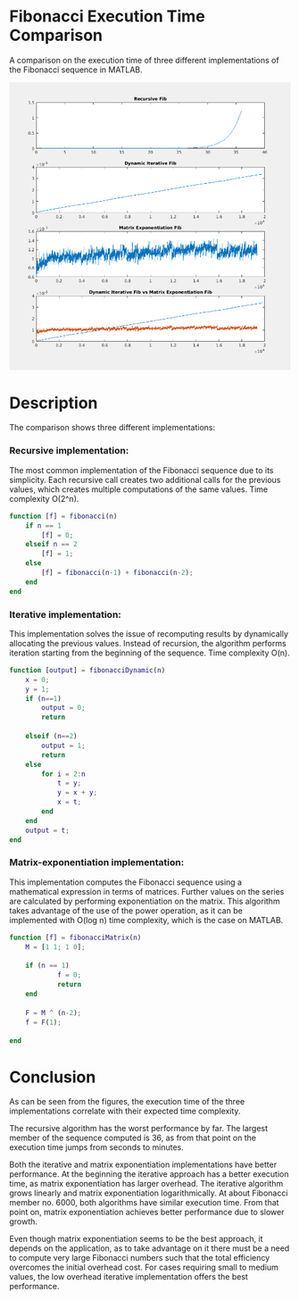 # Fibonacci Execution Time Comparison
A comparison on the execution time of three different implementations of the Fibonacci sequence in MATLAB.

![Alt text](out/data.PNG?raw=true "Comparison graph")

# Description

The comparison shows three different implementations:  

### Recursive implementation:
The most common implementation of the Fibonacci sequence due to its simplicity. Each recursive call creates two additional calls for the previous values, which creates multiple computations of the same values. Time complexity O(2^n).
```MATLAB
function [f] = fibonacci(n) 
    if n == 1
        [f] = 0;
    elseif n == 2
        [f] = 1;  
    else
        [f] = fibonacci(n-1) + fibonacci(n-2);
    end
end    
```

### Iterative implementation:
This implementation solves the issue of recomputing results by dynamically allocating the previous values. Instead of recursion, the algorithm performs iteration starting from the beginning of the sequence. Time complexity O(n).
```MATLAB
function [output] = fibonacciDynamic(n)
    x = 0;
    y = 1;
    if (n==1) 
        output = 0;
        return
        
    elseif (n==2) 
        output = 1;
        return
    else 
        for i = 2:n
            t = y;
            y = x + y;
            x = t;
        end
    end
    output = t;
end
```

### Matrix-exponentiation implementation:
This implementation computes the Fibonacci sequence using a mathematical expression in terms of matrices. Further values on the series are calculated by performing exponentiation on the matrix. This algorithm takes advantage of the use of the power operation, as it can be implemented with O(log n) time complexity, which is the case on MATLAB.
```MATLAB
function [f] = fibonacciMatrix(n)
    M = [1 1; 1 0];
    
    if (n == 1)
            f = 0;
            return
    end
    
    F = M ^ (n-2);
    f = F(1);   
    
end
```
  
  
# Conclusion
As can be seen from the figures, the execution time of the three implementations correlate with their expected time complexity.

The recursive algorithm has the worst performance by far. The largest member of the sequence computed is 36, as from that point on the execution time jumps from seconds to minutes. 

Both the iterative and matrix exponentiation implementations have better performance. At the beginning the iterative approach has a better execution time, as matrix exponentiation has larger overhead. The iterative algorithm grows linearly and matrix exponentiation logarithmically. At about Fibonacci member no. 6000, both algorithms have similar execution time. From that point on, matrix exponentiation achieves better performance due to slower growth. 

Even though matrix exponentiation seems to be the best approach, it depends on the application, as to take advantage on it there must be a need to compute very large Fibonacci numbers such that the total efficiency overcomes the initial overhead cost. For cases requiring small to medium values, the low overhead iterative implementation offers the best performance.
